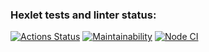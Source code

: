 ### Hexlet tests and linter status:
[![Actions Status](https://github.com/dserobabin/frontend-project-lvl1/workflows/hexlet-check/badge.svg)](https://github.com/dserobabin/frontend-project-lvl1/actions)
[![Maintainability](https://api.codeclimate.com/v1/badges/341c752753f26628d905/maintainability)](https://codeclimate.com/github/dserobabin/frontend-project-lvl1/maintainability)
[![Node CI](https://github.com/dserobabin/frontend-project-lvl1/workflows/Node%20CI/badge.svg)](https://github.com/dserobabin/frontend-project-lvl1/actions)